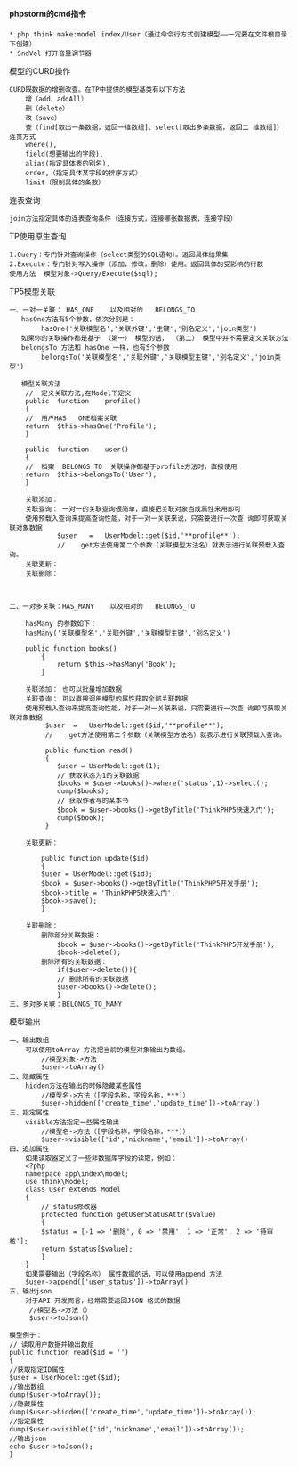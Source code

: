 #### phpstorm的cmd指令

    * php think make:model index/User（通过命令行方式创建模型——一定要在文件根目录下创建）
    * SndVol 打开音量调节器
    
模型的CURD操作
    
    CURD既数据的增删改查。在TP中提供的模型基类有以下方法
        增（add、addAll）
        删（delete）
        改（save）     
        查（find[取出一条数据，返回一维数组]、select[取出多条数据，返回二 维数组]）   
    连贯方式
        where(),
        field(想要输出的字段),
        alias(指定具体表的别名),
        order,（指定具体某字段的排序方式）
        limit（限制具体的条数） 
连表查询
    
    join方法指定具体的连表查询条件（连接方式，连接哪张数据表，连接字段）
    
TP使用原生查询

    1.Query：专门针对查询操作（select类型的SQL语句）。返回具体结果集
    2.Execute：专门针对写入操作（添加，修改，删除）使用。返回具体的受影响的行数
    使用方法  模型对象->Query/Execute($sql);
    
TP5模型关联
    
    一、一对一关联： HAS_ONE	以及相对的	BELONGS_TO 
       hasOne方法有5个参数，依次分别是：
            hasOne('关联模型名','关联外键','主键','别名定义','join类型')
       如果你的关联操作都是基于 （第一） 模型的话， （第二） 模型中并不需要定义关联方法
       belongsTo 方法和 hasOne 一样，也有5个参数：
            belongsTo('关联模型名','关联外键','关联模型主键','别名定义','join类型')
            
       模型关联方法 
        //	定义关联方法,在Model下定义
        public	function	profile()
        {
        //	用户HAS	ONE档案关联
        return	$this->hasOne('Profile');
        }
        
        public	function	user()
        {								
        //	档案	BELONGS	TO	关联操作都基于profile方法时，直接使用
        return	$this->belongsTo('User');				
        } 
        
        关联添加： 
        关联查询： 一对一的关联查询很简单，直接把关联对象当成属性来用即可
        使用预载入查询来提高查询性能，对于一对一关联来说，只需要进行一次查 询即可获取关联对象数据
            	$user	=	UserModel::get($id,'**profile**');
            	//    get方法使用第二个参数（关联模型方法名）就表示进行关联预载入查询。
        关联更新：
        关联删除：     
        
        

    二、一对多关联：HAS_MANY	以及相对的	BELONGS_TO 
    
        hasMany 的参数如下：
        hasMany('关联模型名','关联外键','关联模型主键','别名定义')
        
        public function books()
            {
                return $this->hasMany('Book');
            }
              
        关联添加： 也可以批量增加数据
        关联查询： 可以直接调用模型的属性获取全部关联数据
        使用预载入查询来提高查询性能，对于一对一关联来说，只需要进行一次查 询即可获取关联对象数据
             $user	=	UserModel::get($id,'**profile**');
             //    get方法使用第二个参数（关联模型方法名）就表示进行关联预载入查询。
             
             public function read()
             {
                $user = UserModel::get(1);
                // 获取状态为1的关联数据
                $books = $user->books()->where('status',1)->select();
                dump($books);
                // 获取作者写的某本书
                $book = $user->books()->getByTitle('ThinkPHP5快速入门');
                dump($book);
             }
             
        关联更新：
        
            public function update($id)
            {
            $user = UserModel::get($id);
            $book = $user->books()->getByTitle('ThinkPHP5开发手册');
            $book->title = 'ThinkPHP5快速入门';
            $book->save();
            }
            
        关联删除：
            删除部分关联数据：
                $book = $user->books()->getByTitle('ThinkPHP5开发手册');
                $book->delete();
            删除所有的关联数据：
                if($user->delete()){
                // 删除所有的关联数据
                $user->books()->delete();
                }
    三、多对多关联：BELONGS_TO_MANY
    
模型输出

    一、输出数组
        可以使用toArray 方法把当前的模型对象输出为数组。
            //模型对象->方法
            $user->toArray()
    二、隐藏属性
        hidden方法在输出的时候隐藏某些属性
            //模型名->方法（[字段名称，字段名称，***]）
            $user->hidden(['create_time','update_time'])->toArray()
    三、指定属性
        visible方法指定一些属性输出
            //模型名->方法（[字段名称，字段名称，***]）
            $user->visible(['id','nickname','email'])->toArray()
    四、追加属性
        如果读取器定义了一些非数据库字段的读取，例如：
        <?php
        namespace app\index\model;
        use think\Model;
        class User extends Model
        {
            // status修改器
            protected function getUserStatusAttr($value)
            {
            $status = [-1 => '删除', 0 => '禁用', 1 => '正常', 2 => '待审核'];
            return $status[$value];
            }
        }
        如果需要输出（字段名称） 属性数据的话，可以使用append 方法
        $user->append(['user_status'])->toArray()
    五、输出json
        对于API 开发而言，经常需要返回JSON 格式的数据
         //模型名->方法（）
         $user->toJson()
         
    模型例子：
    // 读取用户数据并输出数组
    public function read($id = '')
    {
    //获取指定ID属性
    $user = UserModel::get($id);
    //输出数组
    dump($user->toArray());
    //隐藏属性
    dump($user->hidden(['create_time','update_time'])->toArray());
    //指定属性
    dump($user->visible(['id','nickname','email'])->toArray());
    //输出json
    echo $user->toJson();
    }

    
        
        
    
    
    